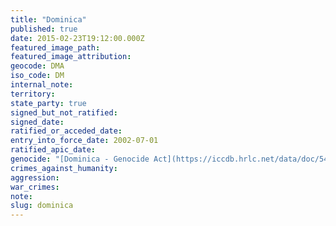 ```yaml
---
title: "Dominica"
published: true
date: 2015-02-23T19:12:00.000Z
featured_image_path:
featured_image_attribution:
geocode: DMA
iso_code: DM
internal_note:
territory:
state_party: true
signed_but_not_ratified:
signed_date:
ratified_or_acceded_date:
entry_into_force_date: 2002-07-01
ratified_apic_date:
genocide: "[Dominica - Genocide Act](https://iccdb.hrlc.net/data/doc/542/keyword/46/)"
crimes_against_humanity:
aggression:
war_crimes:
note:
slug: dominica
---
```

